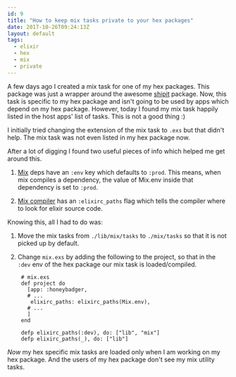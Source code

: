 ```yaml
---
id: 9
title: "How to keep mix tasks private to your hex packages"
date: 2017-10-26T09:24:13Z
layout: default
tags:
  - elixir
  - hex
  - mix
  - private
---
```


A few days ago I created a mix task for one of my hex packages. This package
was just a wrapper around the awesome [shipit](https://github.com/wojtekmach/shipit) package.
Now, this task is specific to my hex package and isn't going to be used by apps
which depend on my hex package. However, today I found my mix task happily listed
in the host apps' list of tasks. This is not a good thing :)

I initially tried changing the extension of the mix task to `.exs` but that didn't help.
The mix task was not even listed in my hex package now.

After a lot of digging I found two useful pieces of info which helped me get around this.

  1. [Mix](https://hexdocs.pm/mix/Mix.Tasks.Deps.html#module-dependency-definition-options) deps have an `:env` key which defaults to `:prod`. This means, when mix compiles a dependency, the value of Mix.env inside that dependency is set to `:prod`.

  2. [Mix compiler](https://hexdocs.pm/mix/Mix.Tasks.Compile.Elixir.html#module-configuration) has an `:elixirc_paths` flag which tells the compiler where to look for elixir source code.


Knowing this, all I had to do was:

  1. Move the mix tasks from `./lib/mix/tasks` to `./mix/tasks` so that it is not picked up by default.
  2. Change `mix.exs` by adding the following to the project, so that in the `:dev` env of the hex package our mix task is loaded/compiled.

          # mix.exs
          def project do
            [app: :honeybadger,
            # ...
             elixirc_paths: elixirc_paths(Mix.env),
            # ...
            ]
          end

          defp elixirc_paths(:dev), do: ["lib", "mix"]
          defp elixirc_paths(_), do: ["lib"]

*Now* my hex specific mix tasks are loaded only when I am working on my hex package. And the users of my hex package don't see my mix utility tasks.
